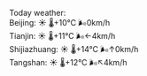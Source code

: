 Today weather:  
Beijing: ☀️ 🌡️+10°C 🌬️0km/h  
Tianjin: ☀️ 🌡️+11°C 🌬️←4km/h  
Shijiazhuang: ☀️ 🌡️+14°C 🌬️↑0km/h  
Tangshan: ☀️ 🌡️+12°C 🌬️↖4km/h  
